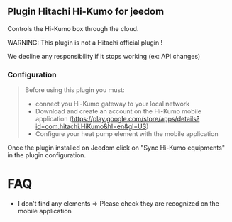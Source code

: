 ## Plugin Hitachi Hi-Kumo for jeedom
  
Controls the Hi-Kumo box through the cloud.

WARNING: This plugin is not a Hitachi official plugin !

We decline any responsibility if it stops working (ex: API changes)

### Configuration

> Before using this plugin you must:
>  - connect you Hi-Kumo gateway to your local network
>  - Download and create an account on the Hi-Kumo mobile application (https://play.google.com/store/apps/details?id=com.hitachi.HiKumo&hl=en&gl=US)
>  - Configure your heat pump element with the mobile application

Once the plugin installed on Jeedom click on "Sync Hi-Kumo equipments" in the plugin configuration.

# FAQ
- I don't find any elements
  => Please check they are recognized on the mobile application
